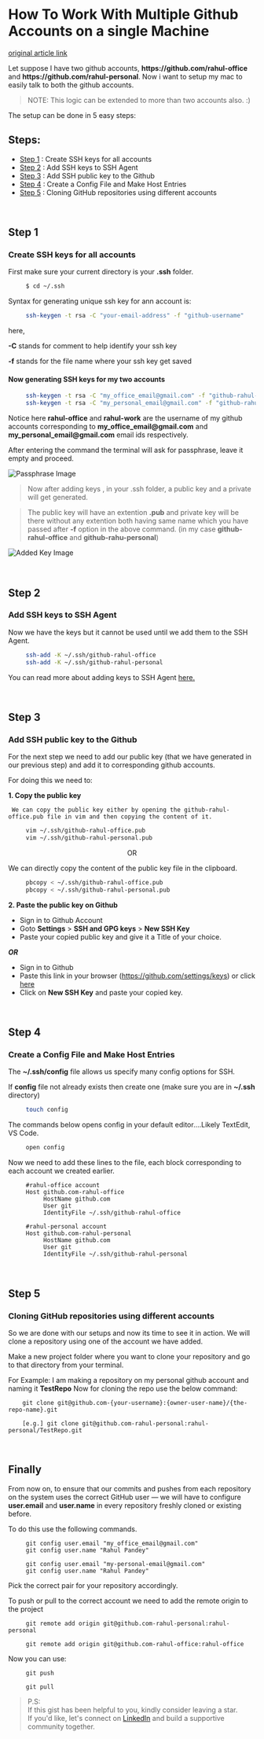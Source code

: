 # How To Work With Multiple Github Accounts on a single Machine

[original article link](https://gist.github.com/rahularity/86da20fe3858e6b311de068201d279e3)

Let suppose I have two github accounts, **https:/<span></span>/github.com<span></span>/rahul-office** and **https:/<span></span>/github.com<span></span>/rahul-personal**. Now i want to setup my mac to easily talk to both the github accounts.

> NOTE: This logic can be extended to more than two accounts also. :)

The setup can be done in 5 easy steps:

## Steps:

- [Step 1](#step-1) : Create SSH keys for all accounts
- [Step 2](#step-2) : Add SSH keys to SSH Agent
- [Step 3](#step-3) : Add SSH public key to the Github
- [Step 4](#step-4) : Create a Config File and Make Host Entries
- [Step 5](#step-5) : Cloning GitHub repositories using different accounts

<br>

## Step 1

### Create SSH keys for all accounts

First make sure your current directory is your **.ssh** folder.

```sh
     $ cd ~/.ssh
```

Syntax for generating unique ssh key for ann account is:

```sh
     ssh-keygen -t rsa -C "your-email-address" -f "github-username"
```

here,

**-C** stands for comment to help identify your ssh key

**-f** stands for the file name where your ssh key get saved

#### Now generating SSH keys for my two accounts

```sh
     ssh-keygen -t rsa -C "my_office_email@gmail.com" -f "github-rahul-office"
     ssh-keygen -t rsa -C "my_personal_email@gmail.com" -f "github-rahul-personal"
```

Notice here **rahul-office** and **rahul-work** are the username of my github accounts corresponding to **my_office_email<span></span>@gmail.com** and **my_personal_email<span></span>@gmail.com** email ids respectively.

After entering the command the terminal will ask for passphrase, leave it empty and proceed.

![Passphrase Image](https://raw.githubusercontent.com/rahularity/github-essentials/bc3dafc37b36f5fb4ebcffcba63a7689a36fc7ff/screenshots/passphrase.png)

> Now after adding keys , in your .ssh folder, a public key and a private will get generated.

> The public key will have an extention **.pub** and private key will be there without any extention both having same name which you have passed after **-f** option in the above command. (in my case **github-rahul-office** and **github-rahu-personal**)

![Added Key Image](https://raw.githubusercontent.com/rahularity/github-essentials/master/screenshots/ssh_keys_added.png)

<br>

## Step 2

### Add SSH keys to SSH Agent

Now we have the keys but it cannot be used until we add them to the SSH Agent.

```sh
     ssh-add -K ~/.ssh/github-rahul-office
     ssh-add -K ~/.ssh/github-rahul-personal
```

You can read more about adding keys to SSH Agent [here.](https://help.github.com/en/github/authenticating-to-github/generating-a-new-ssh-key-and-adding-it-to-the-ssh-agent)

<br>

## Step 3

### Add SSH public key to the Github

For the next step we need to add our public key (that we have generated in our previous step) and add it to corresponding github accounts.

For doing this we need to:

**1. Copy the public key**

     We can copy the public key either by opening the github-rahul-office.pub file in vim and then copying the content of it.

```sh
     vim ~/.ssh/github-rahul-office.pub
     vim ~/.ssh/github-rahul-personal.pub
```

<p align="center">OR

We can directly copy the content of the public key file in the clipboard.

```sh
     pbcopy < ~/.ssh/github-rahul-office.pub
     pbcopy < ~/.ssh/github-rahul-personal.pub
```

**2. Paste the public key on Github**

- Sign in to Github Account
- Goto **Settings** > **SSH and GPG keys** > **New SSH Key**
- Paste your copied public key and give it a Title of your choice.

**_OR_**

- Sign in to Github
- Paste this link in your browser (https://github.com/settings/keys) or click [here](https://github.com/settings/keys)
- Click on **New SSH Key** and paste your copied key.

<br>

## Step 4

### Create a Config File and Make Host Entries

The **~/.ssh/config** file allows us specify many config options for SSH.

If **config** file not already exists then create one (make sure you are in **~/.ssh** directory)

```sh
     touch config
```

The commands below opens config in your default editor....Likely TextEdit, VS Code.

```sh
     open config
```

Now we need to add these lines to the file, each block corresponding to each account we created earlier.

```config
     #rahul-office account
     Host github.com-rahul-office
          HostName github.com
          User git
          IdentityFile ~/.ssh/github-rahul-office

     #rahul-personal account
     Host github.com-rahul-personal
          HostName github.com
          User git
          IdentityFile ~/.ssh/github-rahul-personal
```

<br>

## Step 5

### Cloning GitHub repositories using different accounts

So we are done with our setups and now its time to see it in action. We will clone a repository using one of the account we have added.

Make a new project folder where you want to clone your repository and go to that directory from your terminal.

For Example:
I am making a repository on my personal github account and naming it **TestRepo**
Now for cloning the repo use the below command:

```git
    git clone git@github.com-{your-username}:{owner-user-name}/{the-repo-name}.git

    [e.g.] git clone git@github.com-rahul-personal:rahul-personal/TestRepo.git
```

 <br>

## Finally

From now on, to ensure that our commits and pushes from each repository on the system uses the correct GitHub user — we will have to configure **user.email** and **user.name** in every repository freshly cloned or existing before.

To do this use the following commands.

```git
     git config user.email "my_office_email@gmail.com"
     git config user.name "Rahul Pandey"

     git config user.email "my-personal-email@gmail.com"
     git config user.name "Rahul Pandey"
```

Pick the correct pair for your repository accordingly.

To push or pull to the correct account we need to add the remote origin to the project

```git
     git remote add origin git@github.com-rahul-personal:rahul-personal

     git remote add origin git@github.com-rahul-office:rahul-office
```

Now you can use:

```git
     git push

     git pull
```

> P.S: <br> If this gist has been helpful to you, kindly consider leaving a star.
> <br> If you'd like, let's connect on [LinkedIn](https://www.linkedin.com/in/rahularity) and build a supportive community together.
